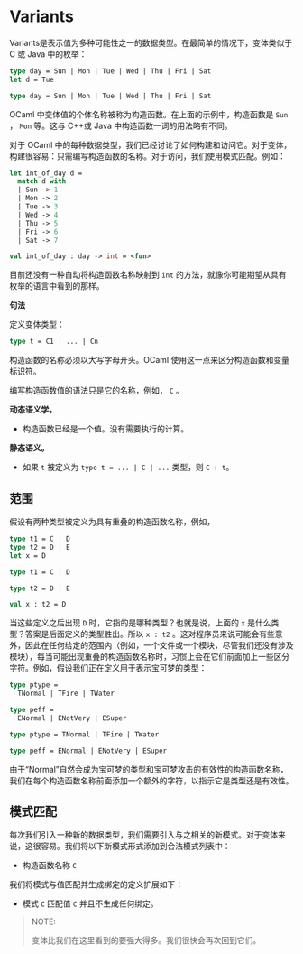 # Variants

Variants是表示值为多种可能性之一的数据类型。在最简单的情况下，变体类似于 C 或 Java 中的枚举：

```ocaml
type day = Sun | Mon | Tue | Wed | Thu | Fri | Sat
let d = Tue
```

```ocaml
type day = Sun | Mon | Tue | Wed | Thu | Fri | Sat
```

OCaml 中变体值的个体名称被称为构造函数。在上面的示例中，构造函数是 `Sun` ， `Mon` 等。这与 C++或 Java 中构造函数一词的用法略有不同。

对于 OCaml 中的每种数据类型，我们已经讨论了如何构建和访问它。对于变体，构建很容易：只需编写构造函数的名称。对于访问，我们使用模式匹配。例如：

```ocaml
let int_of_day d =
  match d with
  | Sun -> 1
  | Mon -> 2
  | Tue -> 3
  | Wed -> 4
  | Thu -> 5
  | Fri -> 6
  | Sat -> 7
```

```ocaml
val int_of_day : day -> int = <fun>
```

目前还没有一种自动将构造函数名称映射到 `int` 的方法，就像你可能期望从具有枚举的语言中看到的那样。

**句法**

定义变体类型：

```ocaml
type t = C1 | ... | Cn
```

构造函数的名称必须以大写字母开头。OCaml 使用这一点来区分构造函数和变量标识符。

编写构造函数值的语法只是它的名称，例如， `C` 。

**动态语义学。**

- 构造函数已经是一个值。没有需要执行的计算。

**静态语义。**

- 如果 `t` 被定义为 `type t = ... | C | ...` 类型，则 `C : t`。

## 范围

假设有两种类型被定义为具有重叠的构造函数名称，例如，

```ocaml
type t1 = C | D
type t2 = D | E
let x = D
```

```ocaml
type t1 = C | D
```

```ocaml
type t2 = D | E
```

```ocaml
val x : t2 = D
```

当这些定义之后出现 `D` 时，它指的是哪种类型？也就是说，上面的 `x` 是什么类型？答案是后面定义的类型胜出。所以 `x : t2` 。这对程序员来说可能会有些意外，因此在任何给定的范围内（例如，一个文件或一个模块，尽管我们还没有涉及模块），每当可能出现重叠的构造函数名称时，习惯上会在它们前面加上一些区分字符。例如，假设我们正在定义用于表示宝可梦的类型：

```ocaml
type ptype =
  TNormal | TFire | TWater

type peff =
  ENormal | ENotVery | ESuper
```

```ocaml
type ptype = TNormal | TFire | TWater
```

```ocaml
type peff = ENormal | ENotVery | ESuper
```


由于“Normal”自然会成为宝可梦的类型和宝可梦攻击的有效性的构造函数名称，我们在每个构造函数名称前面添加一个额外的字符，以指示它是类型还是有效性。


## 模式匹配

每次我们引入一种新的数据类型，我们需要引入与之相关的新模式。对于变体来说，这很容易。我们将以下新模式形式添加到合法模式列表中：

- 构造函数名称 `C`

我们将模式与值匹配并生成绑定的定义扩展如下：

- 模式 `C` 匹配值 `C` 并且不生成任何绑定。

> NOTE:
>
> 变体比我们在这里看到的要强大得多。我们很快会再次回到它们。
